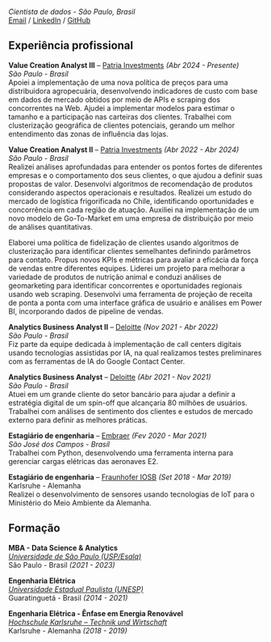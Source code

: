 _Cientista de dados - São Paulo, Brasil_<br>
[Email](mailto:fabriciocgf@gmail.com) / [LinkedIn](https://www.linkedin.com/in/fabriciocgf/) / [GitHub](https://github.com/fabriciocgf/)

## Experiência profissional

**Value Creation Analyst III** – [Patria Investments](https://www.patriainvestimentos.com.br/) _(Abr 2024 - Presente)_<br>
_São Paulo - Brasil_<br>
Apoiei a implementação de uma nova política de preços para uma distribuidora agropecuária, desenvolvendo indicadores de custo com base em dados de mercado obtidos por meio de APIs e scraping dos concorrentes na Web. Ajudei a implementar modelos para estimar o tamanho e a participação nas carteiras dos clientes. Trabalhei com clusterização geográfica de clientes potenciais, gerando um melhor entendimento das zonas de influência das lojas.

**Value Creation Analyst II** – [Patria Investments](https://www.patriainvestimentos.com.br/) _(Abr 2022 - Abr 2024)_<br>
_São Paulo - Brasil_<br>
Realizei análises aprofundadas para entender os pontos fortes de diferentes empresas e o comportamento dos seus clientes, o que ajudou a definir suas propostas de valor. Desenvolvi algoritmos de recomendação de produtos considerando aspectos operacionais e resultados. Realizei um estudo do mercado de logística frigorificada no Chile, identificando oportunidades e concorrência em cada região de atuação. Auxiliei na implementação de um novo modelo de Go-To-Market em uma empresa de distribuição por meio de análises quantitativas.

Elaborei uma política de fidelização de clientes usando algoritmos de clusterização para identificar clientes semelhantes definindo parâmetros para contato. Propus novos KPIs e métricas para avaliar a eficácia da força de vendas entre diferentes equipes. Liderei um projeto para melhorar a variedade de produtos de nutrição animal e conduzi análises de geomarketing para identificar concorrentes e oportunidades regionais usando web scraping. Desenvolvi uma ferramenta de projeção de receita de ponta a ponta com uma interface gráfica de usuário e análises em Power BI, incorporando dados de pipeline de vendas.

**Analytics Business Analyst II** – [Deloitte](https://www2.deloitte.com/br/pt.html) _(Nov 2021 - Abr 2022)_<br>
_São Paulo - Brasil_<br>
Fiz parte da equipe dedicada à implementação de call centers digitais usando tecnologias assistidas por IA, na qual realizamos testes preliminares com as ferramentas de IA do Google Contact Center.

**Analytics Business Analyst** – [Deloitte](https://www2.deloitte.com/br/pt.html) _(Abr 2021 - Nov 2021)_<br>
_São Paulo - Brasil_<br>
Atuei em um grande cliente do setor bancário para ajudar a definir a estratégia digital de um spin-off que alcançaria 80 milhões de usuários. Trabalhei com análises de sentimento dos clientes e estudos de mercado externo para definir as melhores práticas.

**Estagiário de engenharia** – [Embraer](https://embraer.com/br/pt)  _(Fev 2020 - Mar 2021)_<br>
_São José dos Campos - Brasil_<br>
Trabalhei com Python, desenvolvendo uma ferramenta interna para gerenciar cargas elétricas das aeronaves E2.

**Estagiário de engenharia** – [Fraunhofer IOSB](https://www.iosb.fraunhofer.de/en.html)  _(Set 2018 - Mar 2019)_<br>
Karlsruhe - Alemanha <br>
Realizei o desenvolvimento de sensores usando tecnologias de IoT para o Ministério do Meio Ambiente da Alemanha.

## Formação

**MBA - Data Science & Analytics**<br>
[_Universidade de São Paulo (USP/Esalq)_](https://mbauspesalq.com/)<br>
São Paulo - Brasil _(2021 - 2023)_<br>

**Engenharia Elétrica**<br>
[_Universidade Estadual Paulista (UNESP)_](https://www2.unesp.br/)<br>
Guaratinguetá - Brasil _(2014 - 2021)_<br>

**Engenharia Elétrica - Ênfase em Energia Renovável**<br>
[_Hochschule Karlsruhe – Technik und Wirtschaft_](https://www.h-ka.de/en/study/study-in-english/degree-programs)<br>
Karlsruhe - Alemanha _(2018 - 2019)_<br>
<br>
